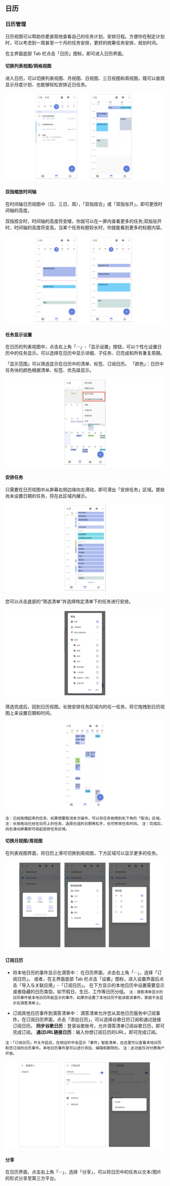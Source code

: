## 日历
### 日历管理

日历视图可以帮助你更直观地查看自己的任务计划，安排日程。方便你在制定计划时，可以考虑到一周甚至一个月的任务安排，更好的统筹任务安排，规划时间。

在主界面底部 Tab 栏点击「日历」图标，即可进入日历界面。

#### 切换列表视图/网格视图

进入日历，可以切换列表视图、月视图、日视图、三日视图和周视图，既可以直观显示月度计划、也能够轻松安排近日任务。

![](../images/android/calendar.png)

#### 双指缩放时间轴
在时间轴日历视图中（日、三日、周），「双指捏合」或「双指张开」，即可更改时间轴的高度。

双指捏合时，时间轴的高度将变矮，你就可以在一屏内查看更多的任务;双指张开时，时间轴的高度将变高，当某个任务标题较长时，你就能看到更多的标题内容。

![pinchtozoomand](../images/android/andpinchtozoom.png)

#### 任务显示设置

在日历的列表视图中，点击右上角「···」-「显示设置」按钮，可以个性化设置日历中的任务显示。可以选择在日历中显示详细、子任务、已完成和所有重复周期。

「显示范围」可以筛选显示在日历中的清单、标签、订阅日历。
「颜色」：日历中任务块的颜色根据清单、标签、优先级显示。

![](../images/android/xianshizirenwu.png)

#### 安排任务

只需要在日历视图中从屏幕右侧边缘向左滑动，即可滑出「安排任务」区域。那些尚未设置日期的任务，将在此区域内展示。

![adrarrangetask1](../images/android/a111.png)

您可以点击底部的“筛选清单”并选择特定清单下的任务进行安排。

![adrarrangetask2](../images/android/A42.png)

筛选完成后，回到日历视图。长按安排任务区域内的任一任务，将它拖拽到日历视图上来设置日期和时间。

![adrarrnagetask3](../images/android/A43.png)

`注：已经拖拽起来的任务，如果想要取消本次操作，可以将任务拖拽到右下角的「取消」区域。` `注：长按拖动已经在日历上的任务，选择合适的日期再松手，也可修改任务时间。` `注：完成后，向右滑动屏幕即可收起安排任务区域。`

#### 切换月视图/周视图

在列表视图界面，将日历上滑可切换到周视图，下方区域可以显示更多的任务。

![](../images/android/slide.png)

#### 订阅日历

* 将本地日历的事件显示在滴答中：
  在日历界面，点击右上角「···」，选择「订阅日历」。
	或者，在主界面底部 Tab 栏点击「设置」图标，进入设置界面后点击「导入与关联应用」-「订阅日历」。 在下方显示的本地日历中设置需要显示或者隐藏的日历类型。如节假日、生日、工作等日历分组。
  `注：滴答清单显示的日历事件是本地日历所能显示的事件，如果你设置了本地日历不能读取该事件，那就不会显示在滴答清单上。`

* 订阅其他日历事件到滴答清单中：
  滴答清单允许您从其他日历服务中订阅事件。在订阅日历界面，点击「添加日历」，可以选择谷歌日历订阅和通过链接订阅日历。
	**同步谷歌日历**：登录谷歌账号，允许滴答清单订阅谷歌日历，即可完成订阅。 
	**通过URL链接日历**：输入你想订阅日历的URL，即可完成订阅。

`注：「订阅日历」开关开启后，在侧边栏中会显示「事件」智能清单，在这里可以查看本地日历和您订阅的日历事件。本地日历事件是可以进行添加、编辑和删除的。`
`注：此功能仅对付费用户开放。`

![](../images/android/subscribe.png)

#### 分享
在日历界面，点击右上角「···」，选择「分享」，可以将日历中的任务以文本/图片的形式分享至第三方平台。


